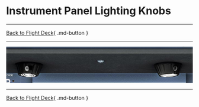 # Instrument Panel Lighting Knobs

---

[Back to Flight Deck](../index.md){ .md-button }

---

![Lighting Knob](../../../assets/a32nx-briefing/glareshield/Lighting-Knob.jpg "Lighting Knob")

---

[Back to Flight Deck](../index.md){ .md-button }
